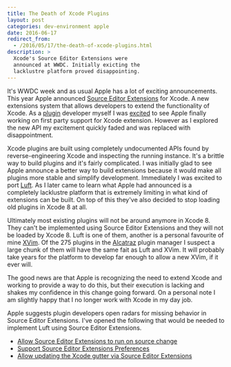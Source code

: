 ```yaml
---
title: The Death of Xcode Plugins
layout: post
categories: dev-environment apple
date: 2016-06-17
redirect_from:
  - /2016/05/17/the-death-of-xcode-plugins.html
description: >
  Xcode's Source Editor Extensions were
  announced at WWDC. Initially exicting the
  lacklustre platform proved disappointing.
---
```




It's WWDC week and as usual Apple has a lot of exciting announcements. This year
Apple announced [Source Editor Extensions](https://developer.apple.com/videos/play/wwdc2016/414/) for Xcode.
A new extensions system that allows developers to extend the functionality of Xcode. As a [plugin](https://github.com/k0nserv/luft)
developer myself I was [excited](https://twitter.com/K0nserv/status/742478939155800064) to see Apple finally
working on first party support for Xcode extension. However as I explored the new API my excitement
quickly faded and was replaced with disappointment.

Xcode plugins are built using completely undocumented APIs found by reverse-engineering Xcode
and inspecting the running instance. It's a brittle way to build plugins and it's fairly complicated.
I was initially glad to see Apple announce a better way to build extensions because it would make all
plugins more stable and simplify development. Immediately I was excited to port [Luft](https://github.com/k0nserv/luft).
As I later came to learn what Apple had announced is a completely lacklustre platform that is extremely
limiting in what kind of extensions can be built. On top of this they've also decided to stop loading
old plugins in Xcode 8 at all.

Ultimately most existing plugins will not be around anymore in Xcode 8.
They can't be implemented using Source Editor Extensions and they will not be loaded by Xcode 8. Luft is
one of them, another is a personal favourite of mine [XVim](https://github.com/XVimProject/XVim). Of the 275
plugins in the [Alcatraz](http://alcatraz.io/) plugin manager I suspect a large chunk of them will have the same
fait as Luft and XVim. It will probably take years for the platform to develop far enough to allow a new XVim,
if it ever will.

The good news are that Apple is recognizing the need to extend Xcode and working to provide a way to do this,
but their execution is lacking and shakes my confidence in this change going forward. On a personal note I am
slightly happy that I no longer work with Xcode in my day job.

Apple suggests plugin developers open radars for missing behavior in Source Editor Extensions. I've opened
the following that would be needed to implement Luft using Source Editor Extensions.

+ [Allow Source Editor Extensions to run on source change](https://openradar.appspot.com/radar?id=4933149876289536)
+ [Support Source Editor Extensions Preferences](https://openradar.appspot.com/radar?id=5001777682317312)
+ [Allow updating the Xcode gutter via Source Editor Extensions](https://openradar.appspot.com/radar?id=4985435868626944)

